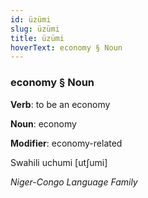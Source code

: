 ```yaml
---
id: üzümi
slug: üzümi
title: üzümi
hoverText: economy § Noun
---
```


### economy § Noun

**Verb**: to be an economy

**Noun**: economy

**Modifier**: economy-related

Swahili uchumi [utʃumi]

*Niger-Congo Language Family*